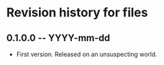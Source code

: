 # Revision history for files

## 0.1.0.0 -- YYYY-mm-dd

* First version. Released on an unsuspecting world.
